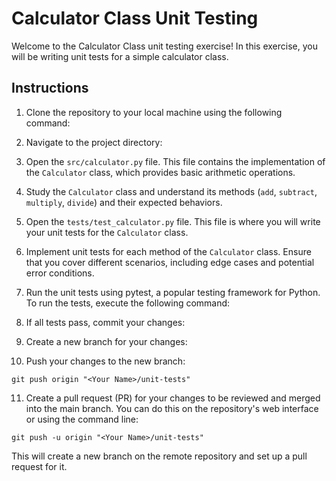 # Calculator Class Unit Testing

Welcome to the Calculator Class unit testing exercise! In this exercise, you will be writing unit tests for a simple calculator class.

## Instructions

1. Clone the repository to your local machine using the following command:

2. Navigate to the project directory:

3. Open the `src/calculator.py` file. This file contains the implementation of the `Calculator` class, which provides basic arithmetic operations.

4. Study the `Calculator` class and understand its methods (`add`, `subtract`, `multiply`, `divide`) and their expected behaviors.

5. Open the `tests/test_calculator.py` file. This file is where you will write your unit tests for the `Calculator` class.

6. Implement unit tests for each method of the `Calculator` class. Ensure that you cover different scenarios, including edge cases and potential error conditions.

7. Run the unit tests using pytest, a popular testing framework for Python. To run the tests, execute the following command:

8. If all tests pass, commit your changes:

9. Create a new branch for your changes:

10. Push your changes to the new branch:
 ```
 git push origin "<Your Name>/unit-tests"
 ```

11. Create a pull request (PR) for your changes to be reviewed and merged into the main branch. You can do this on the repository's web interface or using the command line:
 ```
 git push -u origin "<Your Name>/unit-tests"
 ```

 This will create a new branch on the remote repository and set up a pull request for it.

